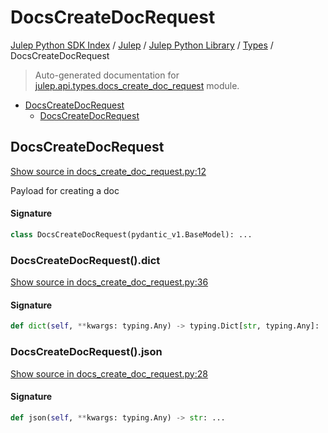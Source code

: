 # DocsCreateDocRequest

[Julep Python SDK Index](../../../README.md#julep-python-sdk-index) / [Julep](../../index.md#julep) / [Julep Python Library](../index.md#julep-python-library) / [Types](./index.md#types) / DocsCreateDocRequest

> Auto-generated documentation for [julep.api.types.docs_create_doc_request](../../../../../../../julep/api/types/docs_create_doc_request.py) module.

- [DocsCreateDocRequest](#docscreatedocrequest)
  - [DocsCreateDocRequest](#docscreatedocrequest-1)

## DocsCreateDocRequest

[Show source in docs_create_doc_request.py:12](../../../../../../../julep/api/types/docs_create_doc_request.py#L12)

Payload for creating a doc

#### Signature

```python
class DocsCreateDocRequest(pydantic_v1.BaseModel): ...
```

### DocsCreateDocRequest().dict

[Show source in docs_create_doc_request.py:36](../../../../../../../julep/api/types/docs_create_doc_request.py#L36)

#### Signature

```python
def dict(self, **kwargs: typing.Any) -> typing.Dict[str, typing.Any]: ...
```

### DocsCreateDocRequest().json

[Show source in docs_create_doc_request.py:28](../../../../../../../julep/api/types/docs_create_doc_request.py#L28)

#### Signature

```python
def json(self, **kwargs: typing.Any) -> str: ...
```